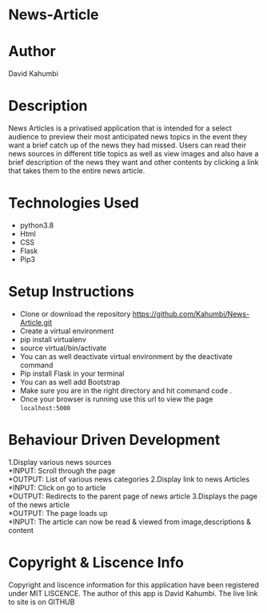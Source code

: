 # News-Article

# Author
David Kahumbi

# Description
News Articles is a privatised application that is intended for a select audience to preview their most anticipated news topics in the event
they want a brief catch up of the news they had missed.
Users can read their news sources in different title topics as well as view images and also have a brief description of the news they want and 
other contents by clicking a link that takes them to the entire news article.

# Technologies Used
* python3.8
* Html
* CSS
* Flask
* Pip3

# Setup Instructions
* Clone or download the repository https://github.com/Kahumbi/News-Article.git
* Create a virtual environment
* pip install virtualenv
* source virtual/bin/activate
* You can as well deactivate virtual environment by the deactivate command
* Pip install Flask in your terminal
* You can as well add Bootstrap 
* Make sure you are in the right directory and hit command code .
* Once your browser is running use this url to view the page `localhost:5000`

# Behaviour Driven Development
  1.Display various news sources             
   *INPUT: Scroll through the page             
   *OUTPUT: List of various news categories
  2.Display link to news Articles            
   *INPUT: Click on go to article              
   *OUTPUT: Redirects to the parent page of news article
  3.Displays the page of the news article    
   *OUTPUT: The page loads up                   
   *INPUT: The article can now be read & viewed from image,descriptions & content
  
# Copyright & Liscence Info
Copyright and liscence information for this application have been registered under MIT LISCENCE. The author of this app is David Kahumbi. The live link to site is on GITHUB

